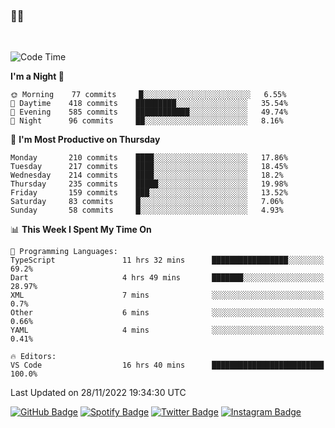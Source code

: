 ### 🤙🍺

<!-- <a href="https://github-readme-stats.vercel.app/api?username=hzak2xx&count_private=true&show_icons=true&theme=dracula">
  <img align="center" src="https://github-readme-stats.vercel.app/api?username=hzak2xx&count_private=true&show_icons=true&theme=dracula" />
</a>
</br> -->
</br>

<!--START_SECTION:waka-->
![Code Time](http://img.shields.io/badge/Code%20Time-2%2C024%20hrs%2030%20mins-blue)

**I'm a Night 🦉** 

```text
🌞 Morning    77 commits     █░░░░░░░░░░░░░░░░░░░░░░░░   6.55% 
🌆 Daytime    418 commits    █████████░░░░░░░░░░░░░░░░   35.54% 
🌃 Evening    585 commits    ████████████░░░░░░░░░░░░░   49.74% 
🌙 Night      96 commits     ██░░░░░░░░░░░░░░░░░░░░░░░   8.16%

```
📅 **I'm Most Productive on Thursday** 

```text
Monday       210 commits    ████░░░░░░░░░░░░░░░░░░░░░   17.86% 
Tuesday      217 commits    ████░░░░░░░░░░░░░░░░░░░░░   18.45% 
Wednesday    214 commits    ████░░░░░░░░░░░░░░░░░░░░░   18.2% 
Thursday     235 commits    █████░░░░░░░░░░░░░░░░░░░░   19.98% 
Friday       159 commits    ███░░░░░░░░░░░░░░░░░░░░░░   13.52% 
Saturday     83 commits     █░░░░░░░░░░░░░░░░░░░░░░░░   7.06% 
Sunday       58 commits     █░░░░░░░░░░░░░░░░░░░░░░░░   4.93%

```


📊 **This Week I Spent My Time On** 

```text
💬 Programming Languages: 
TypeScript               11 hrs 32 mins      █████████████████░░░░░░░░   69.2% 
Dart                     4 hrs 49 mins       ███████░░░░░░░░░░░░░░░░░░   28.97% 
XML                      7 mins              ░░░░░░░░░░░░░░░░░░░░░░░░░   0.7% 
Other                    6 mins              ░░░░░░░░░░░░░░░░░░░░░░░░░   0.66% 
YAML                     4 mins              ░░░░░░░░░░░░░░░░░░░░░░░░░   0.41%

🔥 Editors: 
VS Code                  16 hrs 40 mins      █████████████████████████   100.0%

```


 Last Updated on 28/11/2022 19:34:30 UTC
<!--END_SECTION:waka-->

[![GitHub Badge](https://img.shields.io/badge/GitHub-100000?style=for-the-badge&logo=github&logoColor=white)](https://github.com/hzak2xx)
[![Spotify Badge](https://img.shields.io/badge/Spotify-1ED760?&style=for-the-badge&logo=spotify&logoColor=white)](https://open.spotify.com/user/uf90s6sbbh75a1mt44clkhkvf)
[![Twitter Badge](https://img.shields.io/badge/Twitter-1DA1F2?style=for-the-badge&logo=twitter&logoColor=white)](https://twitter.com/hzak2xx)
[![Instagram Badge](https://img.shields.io/badge/Instagram-E4405F?style=for-the-badge&logo=instagram&logoColor=white)](https://www.instagram.com/hzak2xx/)
